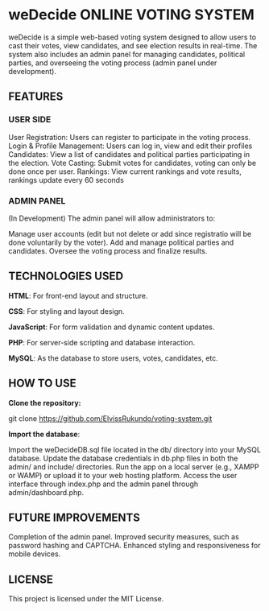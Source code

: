<h1>weDecide ONLINE VOTING SYSTEM</h1>

weDecide is a simple web-based voting system designed to allow users to cast their votes, view candidates, and see election results in real-time. The system also includes an admin panel for managing candidates, political parties, and overseeing the voting process (admin panel under development).

<h2>FEATURES</h2>

<h3>USER SIDE</h3>

User Registration: Users can register to participate in the voting process.
Login & Profile Management: Users can log in, view and edit their profiles
Candidates: View a list of candidates and political parties participating in the election.
Vote Casting: Submit votes for candidates, voting can only be done once per user.
Rankings: View current rankings and vote results, rankings update every 60 seconds

<h3>ADMIN PANEL</h3> (In Development)
The admin panel will allow administrators to:

Manage user accounts (edit but not delete or add since registratio will be done voluntarily by the voter).
Add and manage political parties and candidates.
Oversee the voting process and finalize results.

<h2>TECHNOLOGIES USED</h2>

**HTML**: For front-end layout and structure.

**CSS**: For styling and layout design.

**JavaScript**: For form validation and dynamic content updates.

**PHP**: For server-side scripting and database interaction.

**MySQL**: As the database to store users, votes, candidates, etc.

<h2>HOW TO USE</h2>

**Clone the repository:**

git clone https://github.com/ElvissRukundo/voting-system.git

**Import the database**:

Import the weDecideDB.sql file located in the db/ directory into your MySQL database.
Update the database credentials in db.php files in both the admin/ and include/ directories.
Run the app on a local server (e.g., XAMPP or WAMP) or upload it to your web hosting platform.
Access the user interface through index.php and the admin panel through admin/dashboard.php.

<h2>FUTURE IMPROVEMENTS</h2>
Completion of the admin panel.
Improved security measures, such as password hashing and CAPTCHA.
Enhanced styling and responsiveness for mobile devices.

<h2>LICENSE</h2>
This project is licensed under the MIT License.
